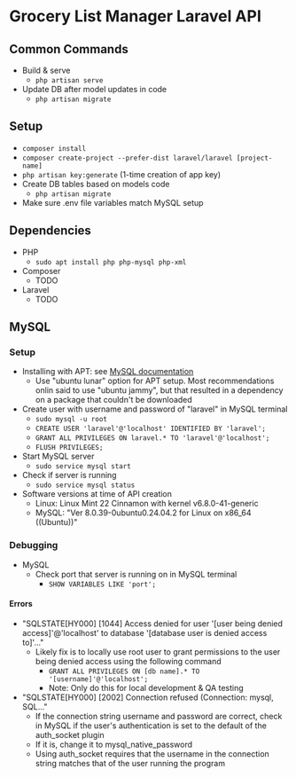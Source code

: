 # Grocery List Manager Laravel API
## Common Commands
- Build & serve
    - `php artisan serve`
- Update DB after model updates in code
    - `php artisan migrate`

## Setup
- `composer install`
- `composer create-project --prefer-dist laravel/laravel [project-name]`
- `php artisan key:generate` (1-time creation of app key)
- Create DB tables based on models code
    - `php artisan migrate`
- Make sure .env file variables match MySQL setup


## Dependencies
- PHP
    - `sudo apt install php php-mysql php-xml`
- Composer
    - TODO
- Laravel
    - TODO

## MySQL
### Setup
- Installing with APT: see [MySQL documentation](https://dev.mysql.com/doc/mysql-apt-repo-quick-guide/en/)
    - Use "ubuntu lunar" option for APT setup. Most recommendations onlin said to use "ubuntu jammy", but that resulted in a dependency on a package that couldn't be downloaded
- Create user with username and password of "laravel" in MySQL terminal
    - `sudo mysql -u root`
    - `CREATE USER 'laravel'@'localhost' IDENTIFIED BY 'laravel';`
    - `GRANT ALL PRIVILEGES ON laravel.* TO 'laravel'@'localhost';`
    - `FLUSH PRIVILEGES;`
- Start MySQL server
    - `sudo service mysql start`
- Check if server is running
    - `sudo service mysql status`
- Software versions at time of API creation
    - Linux: Linux Mint 22 Cinnamon with kernel v6.8.0-41-generic
    - MySQL: "Ver 8.0.39-0ubuntu0.24.04.2 for Linux on x86_64 ((Ubuntu))"

### Debugging
- MySQL
    - Check port that server is running on in MySQL terminal
        - `SHOW VARIABLES LIKE 'port';`


#### Errors
- "SQLSTATE[HY000] [1044] Access denied for user '[user being denied access]'@'localhost' to database '[database user is denied access to]'..."
    - Likely fix is to locally use root user to grant permissions to the user being denied access using the following command
        - `GRANT ALL PRIVILEGES ON [db name].* TO '[username]'@'localhost';`
        - Note: Only do this for local development & QA testing
- "SQLSTATE[HY000] [2002] Connection refused (Connection: mysql, SQL..."
    - If the connection string username and password are correct, check in MySQL if the user's authentication is set to the default of the auth_socket plugin
    - If it is, change it to mysql_native_password
    - Using auth_socket requires that the username in the connection string matches that of the user running the program
